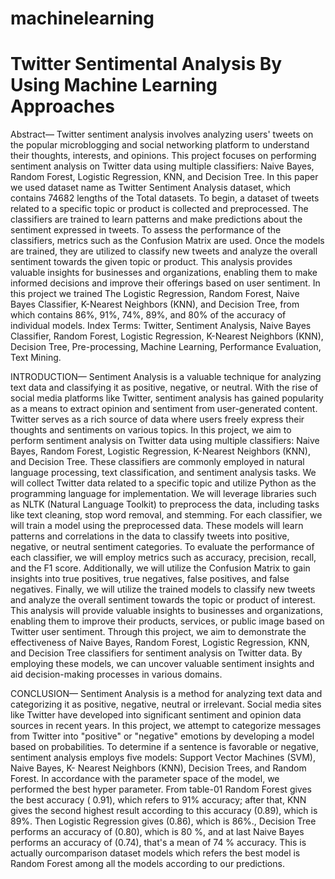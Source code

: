 # machinelearning
# Twitter Sentimental Analysis By Using Machine Learning Approaches
Abstract—
Twitter sentiment analysis involves analyzing users' tweets
on the popular microblogging and social networking
platform to understand their thoughts, interests, and
opinions. This project focuses on performing sentiment
analysis on Twitter data using multiple classifiers: Naive
Bayes, Random Forest, Logistic Regression, KNN, and
Decision Tree. In this paper we used dataset name as
Twitter Sentiment Analysis dataset, which contains 74682
lengths of the Total datasets. To begin, a dataset of tweets
related to a specific topic or product is collected and preprocessed. The classifiers are trained to learn patterns and
make predictions about the sentiment expressed in tweets.
To assess the performance of the classifiers, metrics such as
the Confusion Matrix are used. Once the models are
trained, they are utilized to classify new tweets and analyze
the overall sentiment towards the given topic or product.
This analysis provides valuable insights for businesses and
organizations, enabling them to make informed decisions
and improve their offerings based on user sentiment. In
this project we trained The Logistic Regression, Random
Forest, Naive Bayes Classifier, K-Nearest Neighbors
(KNN), and Decision Tree, from which contains 86%, 91%,
74%, 89%, and 80% of the accuracy of individual models.
Index Terms: Twitter, Sentiment Analysis, Naive Bayes
Classifier, Random Forest, Logistic Regression, K-Nearest
Neighbors (KNN), Decision Tree, Pre-processing, Machine
Learning, Performance Evaluation, Text Mining.

INTRODUCTION—
Sentiment Analysis is a valuable technique for analyzing text
data and classifying it as positive, negative, or neutral. With
the rise of social media platforms like Twitter, sentiment
analysis has gained popularity as a means to extract opinion
and sentiment from user-generated content. Twitter serves as
a rich source of data where users freely express their
thoughts and sentiments on various topics. In this project, we
aim to perform sentiment analysis on Twitter data using
multiple classifiers: Naive Bayes, Random Forest, Logistic
Regression, K-Nearest Neighbors (KNN), and Decision
Tree. These classifiers are commonly employed in natural
language processing, text classification, and sentiment
analysis tasks. We will collect Twitter data related to a
specific topic and utilize Python as the programming
language for implementation. We will leverage libraries such
as NLTK (Natural Language Toolkit) to preprocess the data,
including tasks like text cleaning, stop word removal, and
stemming. For each classifier, we will train a model using
the preprocessed data. These models will learn patterns and
correlations in the data to classify tweets into positive, negative, or neutral sentiment categories. To evaluate the performance of each classifier, we will employ metrics such as accuracy, precision, recall, and the F1 score. Additionally, we will utilize the Confusion Matrix to gain insights into true positives, true negatives, false positives, and false negatives. Finally, we will utilize the trained models to classify new tweets and analyze the overall sentiment towards the topic or product of interest. This analysis will provide valuable insights to businesses and organizations, enabling them to improve their products, services, or public image based on Twitter user sentiment. Through this project, we aim to demonstrate the effectiveness of Naive Bayes, Random Forest, Logistic Regression, KNN, and Decision Tree classifiers for sentiment analysis on Twitter data. By employing these models, we can uncover valuable sentiment insights and aid decision-making processes in various domains.

CONCLUSION—
Sentiment Analysis is a method for analyzing text
data and categorizing it as positive, negative,
neutral or irrelevant. Social media sites like Twitter
have developed into significant sentiment and
opinion data sources in recent years. In this project,
we attempt to categorize messages from Twitter
into "positive" or "negative" emotions by
developing a model based on probabilities. To
determine if a sentence is favorable or negative,
sentiment analysis employs five models: Support
Vector Machines (SVM), Naive Bayes, K- Nearest
Neighbors (KNN), Decision Trees, and Random
Forest. In accordance with the parameter space of
the model, we performed the best hyper parameter.
From table-01 Random Forest gives the best
accuracy ( 0.91), which refers to 91% accuracy;
after that, KNN gives the second highest result
according to this accuracy (0.89), which is 89%.
Then Logistic Regression gives (0.86), which is
86%., Decision Tree performs an accuracy of
(0.80), which is 80 %, and at last Naive Bayes
performs an accuracy of (0.74), that's a mean of 74
% accuracy. This is actually ourcomparison dataset
models which refers the best model is Random
Forest among all the models according to our
predictions.